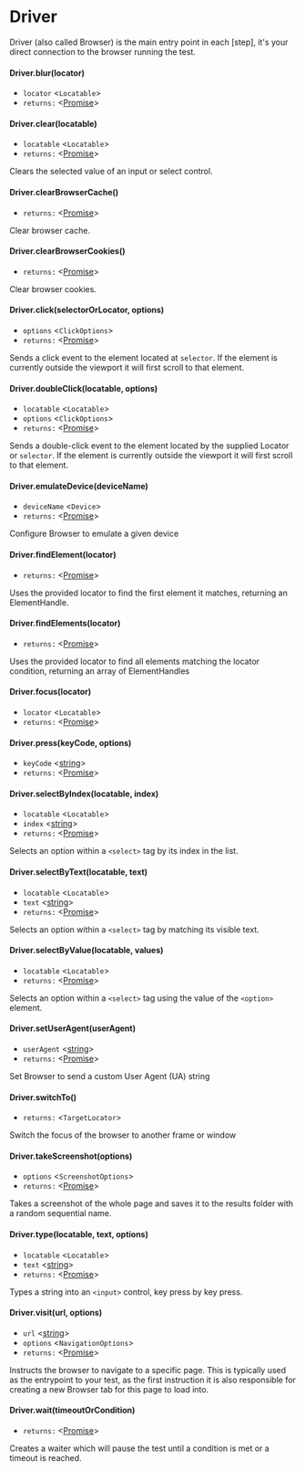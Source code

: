 # Driver
Driver (also called Browser) is the main entry point in each [step],
it's your direct connection to the browser running the test.
#### Driver.blur(locator)
* `locator` <`Locatable`> 
* `returns:` <[Promise]> 



#### Driver.clear(locatable)
* `locatable` <`Locatable`> 
* `returns:` <[Promise]> 

Clears the selected value of an input or select control.

#### Driver.clearBrowserCache()
* `returns:` <[Promise]> 

Clear browser cache.

#### Driver.clearBrowserCookies()
* `returns:` <[Promise]> 

Clear browser cookies.

#### Driver.click(selectorOrLocator, options)
* `options` <`ClickOptions`> 
* `returns:` <[Promise]> 

Sends a click event to the element located at `selector`. If the element is
currently outside the viewport it will first scroll to that element.

#### Driver.doubleClick(locatable, options)
* `locatable` <`Locatable`> 
* `options` <`ClickOptions`> 
* `returns:` <[Promise]> 

Sends a double-click event to the element located by the supplied Locator or `selector`. If the element is
currently outside the viewport it will first scroll to that element.

#### Driver.emulateDevice(deviceName)
* `deviceName` <`Device`> 
* `returns:` <[Promise]> 

Configure Browser to emulate a given device

#### Driver.findElement(locator)
* `returns:` <[Promise]> 

Uses the provided locator to find the first element it matches, returning an ElementHandle.

#### Driver.findElements(locator)
* `returns:` <[Promise]> 

Uses the provided locator to find all elements matching the locator condition, returning an array of ElementHandles

#### Driver.focus(locator)
* `locator` <`Locatable`> 
* `returns:` <[Promise]> 



#### Driver.press(keyCode, options)
* `keyCode` <[string]> 
* `returns:` <[Promise]> 



#### Driver.selectByIndex(locatable, index)
* `locatable` <`Locatable`> 
* `index` <[string]> 
* `returns:` <[Promise]> 

Selects an option within a `<select>` tag by its index in the list.

#### Driver.selectByText(locatable, text)
* `locatable` <`Locatable`> 
* `text` <[string]> 
* `returns:` <[Promise]> 

Selects an option within a `<select>` tag by matching its visible text.

#### Driver.selectByValue(locatable, values)
* `locatable` <`Locatable`> 
* `returns:` <[Promise]> 

Selects an option within a `<select>` tag using the value of the `<option>` element.

#### Driver.setUserAgent(userAgent)
* `userAgent` <[string]> 
* `returns:` <[Promise]> 

Set Browser to send a custom User Agent (UA) string

#### Driver.switchTo()
* `returns:` <`TargetLocator`> 

Switch the focus of the browser to another frame or window

#### Driver.takeScreenshot(options)
* `options` <`ScreenshotOptions`> 
* `returns:` <[Promise]> 

Takes a screenshot of the whole page and saves it to the results folder with a random sequential name.

#### Driver.type(locatable, text, options)
* `locatable` <`Locatable`> 
* `text` <[string]> 
* `returns:` <[Promise]> 

Types a string into an `<input>` control, key press by key press.

#### Driver.visit(url, options)
* `url` <[string]> 
* `options` <`NavigationOptions`> 
* `returns:` <[Promise]> 

Instructs the browser to navigate to a specific page. This is typically used as the
entrypoint to your test, as the first instruction it is also responsible for creating
a new Browser tab for this page to load into.

#### Driver.wait(timeoutOrCondition)
* `returns:` <[Promise]> 

Creates a waiter which will pause the test until a condition is met or a timeout is reached.


[string]: https://developer.mozilla.org/en-US/docs/Web/JavaScript/Data_structures#String_type
[Promise]: https://developer.mozilla.org/en-US/docs/Web/JavaScript/Reference/Global_Objects/Promise